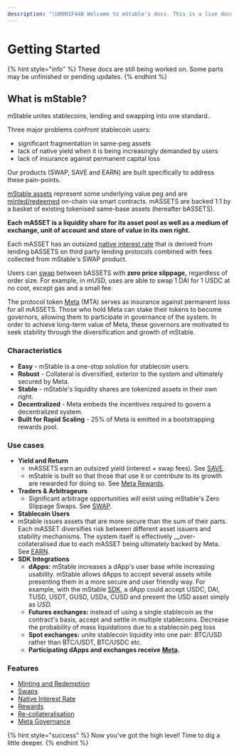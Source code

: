 ```yaml
---
description: "\U0001F44B Welcome to mStable's docs. This is a live document that will be updated as mStable evolves. Currently, we aim to provide a high level overview of the protocol and its components."
---
```


# Getting Started

{% hint style="info" %}
These docs are still being worked on. Some parts may be unfinished or pending updates.
{% endhint %}

## What is mStable?

mStable unites stablecoins, lending and swapping into one standard.. 

Three major problems confront stablecoin users: 

* significant fragmentation in same-peg assets
* lack of native yield when it is being increasingly demanded by users
* lack of insurance against permanent capital loss

Our products \(SWAP, SAVE and EARN\) are built specifically to address these pain-points. 

[mStable assets](mstable-assets/massets/) represent some underlying value peg and are [minted/redeemed](mstable-assets/massets/minting-and-redemption/) on-chain via smart contracts. mASSETS are backed 1:1 by a basket of existing tokenised same-base assets \(hereafter bASSETS\).

**Each mASSET is a liquidity share for its asset pool as well as a medium of exchange, unit of account and store of value in its own right.** 

Each mASSET has an outsized [native interest rate](mstable-assets/massets/native-interest-rate.md) that is derived from lending bASSETS on third party lending protocols combined with fees collected from mStable's SWAP product. 

Users can [swap](mstable-assets/massets/swapping.md) between bASSETS with **zero price slippage,** regardless of order size. For example, in mUSD, uses are able to swap 1 DAI for 1 USDC at no cost, except gas and a small fee. 

The protocol token [Meta](mstable-assets/functions/) \(MTA\) serves as insurance against permanent loss for all mASSETS. Those who hold Meta can stake their tokens to become governors, allowing them to participate in governance of the system. In order to achieve long-term value of Meta, these governors are motivated to seek stability through the diversification and growth of mStable.

### **Characteristics**

* **Easy** - mStable is a one-stop solution for stablecoin users.
* **Robust** - Collateral is diversified, exterior to the system and ultimately secured by Meta. 
* **Stable** - mStable's liquidity shares are tokenized assets in their own right. 
* **Decentralized** - Meta embeds the incentives required to govern a decentralized system.
* **Built for Rapid Scaling** - 25% of Meta is emitted in a bootstrapping rewards pool. 

### Use cases

* **Yield and Return**
  * mASSETS earn an outsized yield \(interest + swap fees\). See [SAVE](mstable-assets/massets/native-interest-rate.md).
  * mStable is built so that those that use it or contribute to its growth are rewarded for doing so. See [Meta Rewards](meta-rewards-1/introduction/).
* **Traders & Arbitrageurs** 
  * Significant arbitrage opportunities will exist using mStable's Zero Slippage Swaps. See [SWAP](mstable-assets/massets/swapping.md).
*  **Stablecoin Users** 
  * mStable issues assets that are more secure than the sum of their parts. Each mASSET diversifies risk between different asset issuers and stability mechanisms. The system itself is effectively __over-collateralised due to each mASSET being ultimately backed by Meta. See [EARN](mstable-assets/functions/).
* **SDK Integrations** 
  * **dApps:** mStable increases a dApp's user base while increasing usability. mStable allows dApps to accept several assets while presenting them in a more secure and user friendly way. For example, with the mStable [SDK](mstable-assets/interfacing-with-mstable/sdk.md), a dApp could accept USDC, DAI, TUSD, USDT, GUSD, USDx, CUSD and present the USD asset simply as _USD._  
  * **Futures exchanges:** instead of using a single stablecoin as the contract's basis, accept and settle in multiple stablecoins. Decrease the probability of mass liquidations due to a stablecoin peg loss
  * **Spot exchanges:** unite stablecoin liquidity into one pair: BTC/USD rather than BTC/USDT, BTC/USDC etc. 
  * **Participating dApps and exchanges receive** [**Meta**](meta-rewards-1/introduction/)**.**

### Features

* [Minting and Redemption](mstable-assets/massets/minting-and-redemption/#redemption)
* [Swaps](mstable-assets/massets/swapping.md)
* [Native Interest Rate](mstable-assets/massets/native-interest-rate.md)
* [Rewards](meta-rewards-1/introduction/)
* [Re-collateralisation](mstable-assets/functions/recollateralisation.md)
* [Meta Governance](mstable-assets/functions/governance.md) 

{% hint style="success" %}
Now you've got the high level! Time to dig a little deeper.
{% endhint %}

